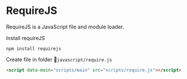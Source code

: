 # RequireJS
RequireJS is a JavaScript file and module loader.

Install requireJS
```
npm install requirejs
```

Create file in folder 📁`javascript/require.js`
```html
<script data-main="scripts/main" src="scripts/require.js"></script>
```

```

```